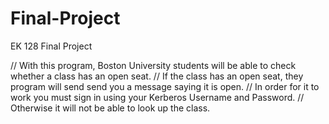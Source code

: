 # Final-Project
EK 128 Final Project

// With this program, Boston University students will be able to check whether a class has an open seat. 
// If the class has an open seat, they program will send send you a message saying it is open. 
// In order for it to work you must sign in using your Kerberos Username and Password. 
// Otherwise it will not be able to look up the class. 

